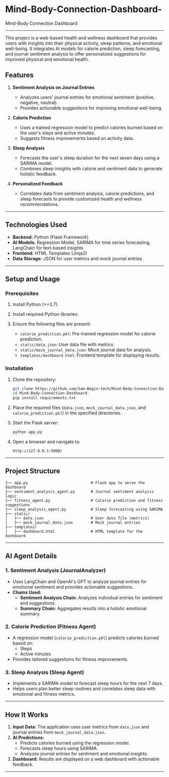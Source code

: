 # Mind-Body-Connection-Dashboard-
Mind-Body Connection Dashboard


---
This project is a web-based health and wellness dashboard that provides users with insights into their physical activity, sleep patterns, and emotional well-being. It integrates AI models for calorie prediction, sleep forecasting, and journal sentiment analysis to offer personalized suggestions for improved physical and emotional health.

## **Features**

1. **Sentiment Analysis on Journal Entries**
   - Analyzes users' journal entries for emotional sentiment (positive, negative, neutral).
   - Provides actionable suggestions for improving emotional well-being.

2. **Calorie Prediction**
   - Uses a trained regression model to predict calories burned based on the user's steps and active minutes.
   - Suggests fitness improvements based on activity data.

3. **Sleep Analysis**
   - Forecasts the user's sleep duration for the next seven days using a SARIMA model.
   - Combines sleep insights with calorie and sentiment data to generate holistic feedback.

4. **Personalized Feedback**
   - Correlates data from sentiment analysis, calorie predictions, and sleep forecasts to provide customized health and wellness recommendations.

---

## **Technologies Used**

- **Backend:** Python (Flask Framework)
- **AI Models:** Regression Model, SARIMA for time series forecasting, LangChain for text-based insights
- **Frontend:** HTML Templates (Jinja2)
- **Data Storage:** JSON for user metrics and mock journal entries

---

## **Setup and Usage**

### **Prerequisites**

1. Install Python (>=3.7).
2. Install required Python libraries:


3. Ensure the following files are present:
   - `calorie_prediction.pkl`: Pre-trained regression model for calorie prediction.
   - `static/data.json`: User data file with metrics.
   - `static/mock_journal_data.json`: Mock journal data for analysis.
   - `templates/dashboard.html`: Frontend template for displaying results.

### **Installation**

1. Clone the repository:
   ```bash
   git clone https://github.com/Sam-Begin-tech/Mind-Body-Connection-Dashboard-.git
   cd Mind-Body-Connection-Dashboard-
   pip install requirements.txt
   ```

2. Place the required files (`data.json`, `mock_journal_data.json`, and `calorie_prediction.pkl`) in the specified directories.

3. Start the Flask server:
   ```bash
   python app.py
   ```

4. Open a browser and navigate to:
   ```
   http://127.0.0.1:5000/
   ```

---

## **Project Structure**

```
├── app.py                            # Flask app to serve the dashboard
├── sentiment_analysis_agent.py       # Journal sentiment analysis logic
├── fitness_agent.py                  # Calorie prediction and fitness suggestions
├── sleep_analysis_agent.py           # Sleep forecasting using SARIMA
├── static/
│   ├── data.json                     # User data file (metrics)
│   ├── mock_journal_data.json        # Mock journal entries
├── templates/
│   ├── dashboard.html                # HTML template for the dashboard
```

---

## **AI Agent Details**

### **1. Sentiment Analysis (JournalAnalyzer)**

- Uses LangChain and OpenAI's GPT to analyze journal entries for emotional sentiment and provides actionable suggestions.
- **Chains Used:**
  - **Sentiment Analysis Chain:** Analyzes individual entries for sentiment and suggestions.
  - **Summary Chain:** Aggregates results into a holistic emotional summary.

### **2. Calorie Prediction (Fitness Agent)**

- A regression model (`calorie_prediction.pkl`) predicts calories burned based on:
  - Steps
  - Active minutes
- Provides tailored suggestions for fitness improvements.

### **3. Sleep Analysis (Sleep Agent)**

- Implements a SARIMA model to forecast sleep hours for the next 7 days.
- Helps users plan better sleep routines and correlates sleep data with emotional and fitness metrics.

---

## **How It Works**

1. **Input Data:** The application uses user metrics from `data.json` and journal entries from `mock_journal_data.json`.
2. **AI Predictions:**
   - Predicts calories burned using the regression model.
   - Forecasts sleep hours using SARIMA.
   - Analyzes journal entries for sentiment and emotional insights.
3. **Dashboard:** Results are displayed on a web dashboard with actionable feedback.

---

